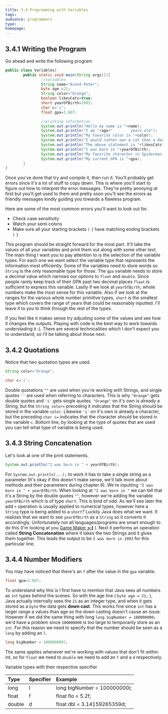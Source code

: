 ```yaml
---
title: 3.4 Programming with Variables
tags:
audience: programmers
type:
homepage:
---
```

## 3.4.1 Writing the Program

Go ahead and write the following program

~~~java
public class Variables{
        public static void main(String args[]){
                //variables
                String name="Arend Peter";
                byte age =21;
                String color="Orange";
                boolean likesCats=true;
                short yearOfBirth=1993;
                char c='i';
                float gpa=3.66f;

                //printing information
                System.out.println("Hello my name is "+name);
                System.out.println("I am "+age+"        years old");
                System.out.println("My favorite color is "+color);
                System.out.println("I would rather own a cat than a dog");
                System.out.println("The above statement is "+likesCats);
                System.out.println("I was born in "+yearOfBirth);
                System.out.println("My favorite character in Spiderman is : "+c);
                System.out.println("My current GPA is "+gpa);
        }
}
~~~

Once you've done that try and compile it, then run it. You'll probably get errors since it's a lot of stuff to copy down. This is where you'll start to figure out how to interpret the error messages. They're pretty annoying at first but you'll get used to them and pretty soon you'll see the errors as friendly messages kindly guiding you towards a flawless program.

Here are some of the most common errors you'll want to look out for.

* Check case sensitivity
* Watch your semi colons
* Make sure all your starting brackets `(` `{` have matching ending brackets `)` `}`

This program should be straight forward for the most part. It'll take the values of all your variables and print them out along with some other text. The main thing I want you to pay attention to is the selection of the variable types. For each one we want select the variable type that represents the information most efficiently. Some of the variables need to store words so `String` is the only reasonable type for those. The `gpa` variable needs to store a decimal value which narrows our options to `float` and `double`. Since people rarely keep track of their GPA past two decimal places `float` is sufficient to express this variable. Lastly if we look at `yearOfBirth`, whole numbers make the most sense for this variable. Also if we look at the ranges for the various whole number primitive types, `short` is the smallest type which covers the range of years that could be reasonably inputted. I'll leave it to you to think through the rest of the types.

If you feel like it makes sense try adjusting some of the values and see how it changes the outputs. Playing with code is the best way to work towards understading it :). There are several technicalities which I don't expect you to understand, so I'll be talking about those next.

## 3.4.2 Quotations

Notice that two quotation types are used.

~~~java
String color="Orange";

char c='i';
~~~

Double quotations `""` are used when you're working with Strings, and single quotes `''` are used when referring to characters. This is why `"Orange"` gets double quotes and `'i'` gets single quotes. `"Orange"` on it's own is already a String, but the `String color=` preceding it indicates that the String should be stored in the variable `color`. Likewise `'i'` on it's own is already a character, but the preceding `char c=` indicates that the character should be stored in the variable `c`.
Bottom line, by looking at the type of quotes that are used you can tell what type of variable is being used.

## 3.4.3 String Concatenation

Let's look at one of the print statements.

~~~java
System.out.println("I was born in " + yearOfBirth);
~~~

For `System.out.println(...);` to work it has to take a single string as a parameter (It's okay if this doesn't make sense, we'll talk more about methods and their parameters during chapter 6). We're inputting `"I was born in " + yearOfBirth`. When looking at `"I was born in "` we can tell that it's a String by the double quotes `""`, however we're adding the variable `yearOfBirth` which is of type `short`. This is kind of odd. As we'll see later the add `+` operation is usually applied to numerical types, however here a `String` type is being added to a `short`? Luckily Java does what we want. It realizes that we want to see `yearOfBirth` as a `String` so it converts it accordingly. Unfortunately not all languages/programs are smart enough to do this (I'm looking at you [Game Maker **>:(**](https://www.youtube.com/watch?v=pd-r0e7e3X8) ). Next it performs an operation called **String Concatenation** where it takes the two Strings and it glues them together. This leads the output to be `I was born in 1993` for this particular line.

## 3.4.4 Number Modifiers

You may have noticed that there's an `f` after the value in the `gpa` variable.

~~~java
float gpa=3.66f;
~~~

To understand why this is I first have to mention that Java sees all numbers as `int` types behind the scenes. So with the age line ( `byte age = 21;` ), Java actually internally sees the `21` as an integer type, and when it gets stored as a `byte` the data gets **down cast**. This works fine since `int` has a larger range a values than age so the down casting doesn't cause an issue. However if we did the same thing with long `long bigNumber = 100000000;` we'd have a problem since `100000000` is too large to temporarily store as an `int`. For this reason we need to specify that the number should be seen as a `long` by adding an `l`.

~~~java
long bigNumber = 100000000l;
~~~

The same applies whenever we're working with values that don't fit within int, so for `float` we need to `double` we need to add an `f` and a `d` respectively.

Variable types with their respective specifier

| Type | Specifier    | Example |
|:--------|:--------|:------|
| long   | l | long bigNumber = 100000000l; |
| float  | f | float flo = 5.2f; |
| double | d | float dbl = 3.14159265359d; |
